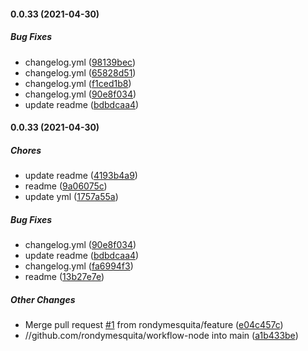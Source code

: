 #### 0.0.33 (2021-04-30)

##### Bug Fixes

- changelog.yml ([98139bec](https://github.com/rondymesquita/workflow-node/commit/98139bec186e8bb154a8cf65a992f18ba80bdd3b))
- changelog.yml ([65828d51](https://github.com/rondymesquita/workflow-node/commit/65828d5115261c522ed70dafe01910a74c870419))
- changelog.yml ([f1ced1b8](https://github.com/rondymesquita/workflow-node/commit/f1ced1b86ee5116590b46b59c7fa754a73c4da00))
- changelog.yml ([90e8f034](https://github.com/rondymesquita/workflow-node/commit/90e8f03410f2b6e31d97a955bad80f30f65e5031))
- update readme ([bdbdcaa4](https://github.com/rondymesquita/workflow-node/commit/bdbdcaa4fb720a663fc89966eb5516181349e6a3))

#### 0.0.33 (2021-04-30)

##### Chores

- update readme ([4193b4a9](https://github.com/rondymesquita/workflow-node/commit/4193b4a9402dcb303fc50f9ec7ac21c3fbc89ac6))
- readme ([9a06075c](https://github.com/rondymesquita/workflow-node/commit/9a06075c31a87db4faf4a0735057afbb9ed12968))
- update yml ([1757a55a](https://github.com/rondymesquita/workflow-node/commit/1757a55ab50e81aaec11c734fc5e3862bf5aa3a1))

##### Bug Fixes

- changelog.yml ([90e8f034](https://github.com/rondymesquita/workflow-node/commit/90e8f03410f2b6e31d97a955bad80f30f65e5031))
- update readme ([bdbdcaa4](https://github.com/rondymesquita/workflow-node/commit/bdbdcaa4fb720a663fc89966eb5516181349e6a3))
- changelog.yml ([fa6994f3](https://github.com/rondymesquita/workflow-node/commit/fa6994f3a1d7890f4bf05a8e68a89280cc79a1a4))
- readme ([13b27e7e](https://github.com/rondymesquita/workflow-node/commit/13b27e7ecbd5d570333654be6d8972741f992f9a))

##### Other Changes

- Merge pull request [#1](https://github.com/rondymesquita/workflow-node/pull/1) from rondymesquita/feature ([e04c457c](https://github.com/rondymesquita/workflow-node/commit/e04c457c7ee849cac14643d7482ef45c9c0ce1d8))
- //github.com/rondymesquita/workflow-node into main ([a1b433be](https://github.com/rondymesquita/workflow-node/commit/a1b433be3a8123d16650cf34490f381cbd62ee9f))
